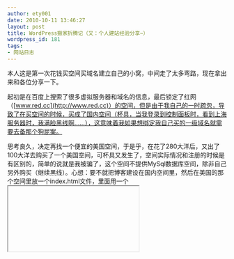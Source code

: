```yaml
---
author: ety001
date: 2010-10-11 13:46:27
layout: post
title: WordPress搬家折腾记（又：个人建站经验分享~）
wordpress_id: 181
tags:
- 网站日志
---
```


本人这是第一次花钱买空间买域名建立自己的小窝，中间走了太多弯路，现在拿出来和各位分享一下。

起初是在百度上搜索了很多虚拟服务器和域名的信息，最后锁定了红网（[www.red.cc](http://www.red.cc)）的空间，但是由于我自己的一时疏忽，导致了在买空间的时候，买成了国内空间（杯具，当我登录到控制面板时，看到上海服务器时，我满脸黑线啊……），这意味着我如果想绑定我自己买的一级域名就需要去备那个狗屁案。

思考良久，决定再找一个便宜的美国空间，于是乎，在花了280大洋后，又出了100大洋去购买了一个美国空间，可杯具又发生了，空间实际情况和注册的时候是有区别的，简单的说就是我被骗了，这个空间不提供MySql数据库空间，除非自己另外购买（继续黑线）。心想：要不就把博客建设在国内空间里，然后在美国的那个空间里放一个index.html文件，里面用一个<iframe>嵌套一下国内的空间，临时先用着，等一年后，重新买一个好一些的美国空间，然后再转移。

又是一番折腾，弄好了。一切貌似挺顺利，安安稳稳的过了一个星期。说安稳也不算是太安稳，因为在这一个星期的填充博客的过程中发现seo方面的事情几乎都没法进行（虽然我刚开始接触seo，懂得很少，但是动不动就要一级域名确实是很拿人的事情）。另外，在这一个星期中，偶尔美国空间会访问不了（看来便宜没好货，好货不便宜啊）。

就在前天导火索出现了，美国空间彻底登不上去了，联系客服，客服说是因为服务器遭受攻击所以停止了，需要一天左右的时间进行调整。我靠！这是受不鸟了。客服还说，你可以再补个差价升级成高级用户就没事了。我合计了半天，心想既然事已至此，都已经上了贼船了，就再付200升级吧，反正就用这一年，麻烦就麻烦吧，谁让这都是自己找的呢。

这次升级后分配了一个100M的MySql数据库空间。我心想，既然这样我现在就转移个人博客吧。遂在百度上先看看怎么转移WordPress。整个流程还是很简单的，只要把网站备份一下，下载下备份包，然后再进后台，修改设置里的那个域名为新的域名，然后，进入虚拟机控制面板的数据库管理，把数据库打包下载（设置里的那个域名设置存储在数据库的wp_options表中）。从下载下来的网站文件包中把配置文件wp-config.php抠出来，打开，修改里面的数据库信息为新服务器的信息，然后再覆盖进刚才的压缩包。一切准备就绪后，上传网站文件压缩包到服务器解压缩，然后恢复sql文件到数据库，基本上就顺利搞定了。

理论上讲就是这么个顺序，很简单，但是在昨天12个小时的操作中可谓是一波三折，弄得我是心力憔悴啊，最可恶的是还没有成功！下面就细细的讲一讲。

备份文件修改文件都不是问题，很快就搞定了，红网的虚拟机控制面板还是非常好用的。出现的第一个问题就是美国的那个服务器速度超慢，用ftp几乎就上传不动（我的备份压缩包40M左右），上传到1%就出错了。尝试了n种方法后，未果。于是就先看看怎么回复数据库吧。结果跌破眼镜的事情是居然不提供数据库管理！我狂晕！！！联系技术客服，技术客服说自己安装phpMyAdmin或者用Navicat。我下载了一个Navicat，界面感觉上还不错，但是由于服务器速度太慢，导致总是连接不上，就是连上了，也运行sql导入不成功。。。。。。3个多小时过去后，还是不成功，绝望中……突然想到可以用分卷压缩的方式，于是把网站文件重新打包成500KB每个的小包，重新上传。功夫不负有心人，终于开始了上传旅程，每秒不到20kb的速度（黑线啊）……又是很长时间的等待，终于搞定了，用控制面板解压，终于先搞定了网站文件，这个时候，貌似老天终于开眼了（我估计是时差的问题，因为我这里和那个美国服务器大约差14个时区，当时我下午2点左右操作的时候估计美国那边是0点左右，网站流量应该还是比较大的，最主要的问题还是服务器限制速度啊……），数据库终于可以顺利打开并且导入原来的数据了。就在一切看似美好的气氛下，偶激动地输入了[www.domyself.me](http://www.domyself.me)，结果一片空白，状态栏提示完成，查看源文件，显示<html><head></head><body></body></html>。我又尝试后台，这个倒是能顺利进来。结果进入一看，原来安装的插件和外观主题全部没有了，在ftp下看了看，存放插件和主题的文件夹都只有默认安装时的那些文件，迷茫，不知为何？不过这一点说明了为什么主页打不开了，因为我使用的主题不存在。于是，用ftp上传那两个文件夹，可是怎么上传总是有几个文件不成功，此时北京时间已经0：30了，估计是服务器访问量升上去了（时区问题在服务器很烂的情况下反应的很明显啊5555……），睡觉的zzzzzzzz

今天晚饭后，重新开始昨天的工作，结果杯具又一次降临。FTP上不去了，网站也上不去了，结果一问客服，人家说IP地址换了，我无语……重新对域名的解析进行了设置，ftp的信息也修改了一下，剩下的终于很顺利的都搞定了（发现今天改了IP后，貌似上传速度有所提高）。现在终于搞定everything，不过空间的访问速度还是比较慢的，只能忍了，明年一定要买个好空间。

罗里罗嗦写了这么多，希望能对各位新手和菜鸟有帮助~~~如果哪位大仙有好的美国空间，也可以留个言，大家分享一下啊~(*^__^*) 嘻嘻……

